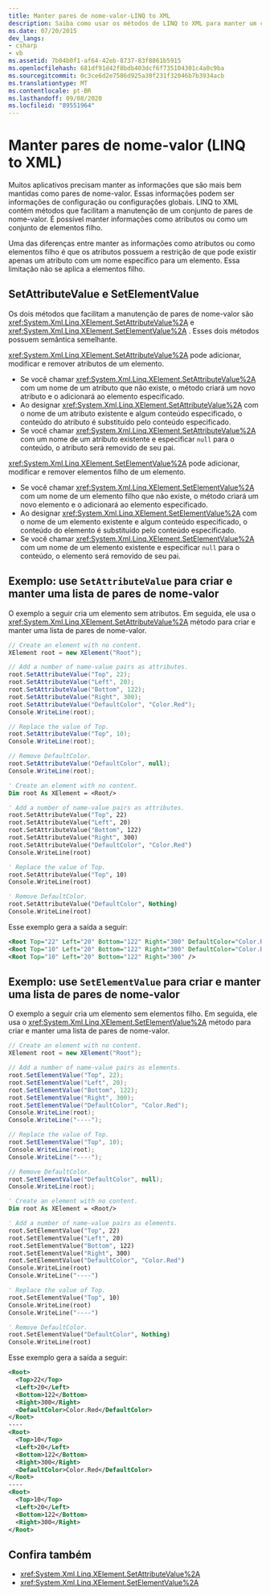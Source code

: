 ```yaml
---
title: Manter pares de nome-valor-LINQ to XML
description: Saiba como usar os métodos de LINQ to XML para manter um conjunto de pares de nome-valor.
ms.date: 07/20/2015
dev_langs:
- csharp
- vb
ms.assetid: 7b04b0f1-af64-42eb-8737-83f8861b5915
ms.openlocfilehash: 681df91d42f8bdb403dcf6f735104301c4a0c9ba
ms.sourcegitcommit: 0c3ce6d2e7586d925a30f231f32046b7b3934acb
ms.translationtype: MT
ms.contentlocale: pt-BR
ms.lasthandoff: 09/08/2020
ms.locfileid: "89551964"
---
```

# <a name="maintain-name-value-pairs-linq-to-xml"></a>Manter pares de nome-valor (LINQ to XML)

Muitos aplicativos precisam manter as informações que são mais bem mantidas como pares de nome-valor. Essas informações podem ser informações de configuração ou configurações globais. LINQ to XML contém métodos que facilitam a manutenção de um conjunto de pares de nome-valor. É possível manter informações como atributos ou como um conjunto de elementos filho.

Uma das diferenças entre manter as informações como atributos ou como elementos filho é que os atributos possuem a restrição de que pode existir apenas um atributo com um nome específico para um elemento. Essa limitação não se aplica a elementos filho.

## <a name="setattributevalue-and-setelementvalue"></a>SetAttributeValue e SetElementValue

Os dois métodos que facilitam a manutenção de pares de nome-valor são <xref:System.Xml.Linq.XElement.SetAttributeValue%2A> e <xref:System.Xml.Linq.XElement.SetElementValue%2A> . Esses dois métodos possuem semântica semelhante.

<xref:System.Xml.Linq.XElement.SetAttributeValue%2A> pode adicionar, modificar e remover atributos de um elemento.

- Se você chamar <xref:System.Xml.Linq.XElement.SetAttributeValue%2A> com um nome de um atributo que não existe, o método criará um novo atributo e o adicionará ao elemento especificado.
- Ao designar <xref:System.Xml.Linq.XElement.SetAttributeValue%2A> com o nome de um atributo existente e algum conteúdo especificado, o conteúdo do atributo é substituído pelo conteúdo especificado.
- Se você chamar <xref:System.Xml.Linq.XElement.SetAttributeValue%2A> com um nome de um atributo existente e especificar `null` para o conteúdo, o atributo será removido de seu pai.

<xref:System.Xml.Linq.XElement.SetElementValue%2A> pode adicionar, modificar e remover elementos filho de um elemento.

- Se você chamar <xref:System.Xml.Linq.XElement.SetElementValue%2A> com um nome de um elemento filho que não existe, o método criará um novo elemento e o adicionará ao elemento especificado.
- Ao designar <xref:System.Xml.Linq.XElement.SetElementValue%2A> com o nome de um elemento existente e algum conteúdo especificado, o conteúdo do elemento é substituído pelo conteúdo especificado.
- Se você chamar <xref:System.Xml.Linq.XElement.SetElementValue%2A> com um nome de um elemento existente e especificar `null` para o conteúdo, o elemento será removido de seu pai.

## <a name="example-use-setattributevalue-to-create-and-maintain-a-list-of-name-value-pairs"></a>Exemplo: use `SetAttributeValue` para criar e manter uma lista de pares de nome-valor

O exemplo a seguir cria um elemento sem atributos. Em seguida, ele usa o <xref:System.Xml.Linq.XElement.SetAttributeValue%2A> método para criar e manter uma lista de pares de nome-valor.

```csharp
// Create an element with no content.
XElement root = new XElement("Root");

// Add a number of name-value pairs as attributes.
root.SetAttributeValue("Top", 22);
root.SetAttributeValue("Left", 20);
root.SetAttributeValue("Bottom", 122);
root.SetAttributeValue("Right", 300);
root.SetAttributeValue("DefaultColor", "Color.Red");
Console.WriteLine(root);

// Replace the value of Top.
root.SetAttributeValue("Top", 10);
Console.WriteLine(root);

// Remove DefaultColor.
root.SetAttributeValue("DefaultColor", null);
Console.WriteLine(root);
```

```vb
' Create an element with no content.
Dim root As XElement = <Root/>

' Add a number of name-value pairs as attributes.
root.SetAttributeValue("Top", 22)
root.SetAttributeValue("Left", 20)
root.SetAttributeValue("Bottom", 122)
root.SetAttributeValue("Right", 300)
root.SetAttributeValue("DefaultColor", "Color.Red")
Console.WriteLine(root)

' Replace the value of Top.
root.SetAttributeValue("Top", 10)
Console.WriteLine(root)

' Remove DefaultColor.
root.SetAttributeValue("DefaultColor", Nothing)
Console.WriteLine(root)
```

Esse exemplo gera a saída a seguir:

```xml
<Root Top="22" Left="20" Bottom="122" Right="300" DefaultColor="Color.Red" />
<Root Top="10" Left="20" Bottom="122" Right="300" DefaultColor="Color.Red" />
<Root Top="10" Left="20" Bottom="122" Right="300" />
```

## <a name="example-use-setelementvalue-to-create-and-maintain-a-list-of-name-value-pairs"></a>Exemplo: use `SetElementValue` para criar e manter uma lista de pares de nome-valor

O exemplo a seguir cria um elemento sem elementos filho. Em seguida, ele usa o <xref:System.Xml.Linq.XElement.SetElementValue%2A> método para criar e manter uma lista de pares de nome-valor.

```csharp
// Create an element with no content.
XElement root = new XElement("Root");

// Add a number of name-value pairs as elements.
root.SetElementValue("Top", 22);
root.SetElementValue("Left", 20);
root.SetElementValue("Bottom", 122);
root.SetElementValue("Right", 300);
root.SetElementValue("DefaultColor", "Color.Red");
Console.WriteLine(root);
Console.WriteLine("----");

// Replace the value of Top.
root.SetElementValue("Top", 10);
Console.WriteLine(root);
Console.WriteLine("----");

// Remove DefaultColor.
root.SetElementValue("DefaultColor", null);
Console.WriteLine(root);
```

```vb
' Create an element with no content.
Dim root As XElement = <Root/>

' Add a number of name-value pairs as elements.
root.SetElementValue("Top", 22)
root.SetElementValue("Left", 20)
root.SetElementValue("Bottom", 122)
root.SetElementValue("Right", 300)
root.SetElementValue("DefaultColor", "Color.Red")
Console.WriteLine(root)
Console.WriteLine("----")

' Replace the value of Top.
root.SetElementValue("Top", 10)
Console.WriteLine(root)
Console.WriteLine("----")

' Remove DefaultColor.
root.SetElementValue("DefaultColor", Nothing)
Console.WriteLine(root)
```

Esse exemplo gera a saída a seguir:

```xml
<Root>
  <Top>22</Top>
  <Left>20</Left>
  <Bottom>122</Bottom>
  <Right>300</Right>
  <DefaultColor>Color.Red</DefaultColor>
</Root>
----
<Root>
  <Top>10</Top>
  <Left>20</Left>
  <Bottom>122</Bottom>
  <Right>300</Right>
  <DefaultColor>Color.Red</DefaultColor>
</Root>
----
<Root>
  <Top>10</Top>
  <Left>20</Left>
  <Bottom>122</Bottom>
  <Right>300</Right>
</Root>
```

## <a name="see-also"></a>Confira também

- <xref:System.Xml.Linq.XElement.SetAttributeValue%2A>
- <xref:System.Xml.Linq.XElement.SetElementValue%2A>
